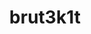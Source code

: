---
title: brut3k1t
description: Bruteforcing framework for multiple protocols and services
layout: project
---